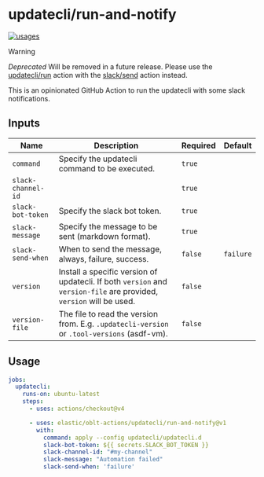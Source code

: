 # <!--name-->updatecli/run-and-notify<!--/name-->

[![usages](https://img.shields.io/badge/usages-white?logo=githubactions&logoColor=blue)](https://github.com/search?q=elastic%2Foblt-actions%2Fupdatecli%2Frun-and-notify+%28path%3A.github%2Fworkflows+OR+path%3A**%2Faction.yml+OR+path%3A**%2Faction.yaml%29&type=code)

> [!WARNING]
> *Deprecated* Will be removed in a future release.
> Please use the [updatecli/run](../run/README.md) action with the [slack/send](../../slack/send/README.md) action instead.

<!--description-->
This is an opinionated GitHub Action to run the updatecli with some slack
notifications.
<!--/description-->

## Inputs
<!--inputs-->
| Name               | Description                                                                                                         | Required | Default   |
|--------------------|---------------------------------------------------------------------------------------------------------------------|----------|-----------|
| `command`          | Specify the updatecli command to be executed.                                                                       | `true`   | ` `       |
| `slack-channel-id` |                                                                                                                     | `true`   | ` `       |
| `slack-bot-token`  | Specify the slack bot token.                                                                                        | `true`   | ` `       |
| `slack-message`    | Specify the message to be sent (markdown format).                                                                   | `true`   | ` `       |
| `slack-send-when`  | When to send the message, always, failure, success.                                                                 | `false`  | `failure` |
| `version`          | Install a specific version of updatecli. If both `version` and `version-file` are provided, `version` will be used. | `false`  | ` `       |
| `version-file`     | The file to read the version from. E.g. `.updatecli-version` or `.tool-versions` (asdf-vm).                         | `false`  | ` `       |
<!--/inputs-->

## Usage
<!--usage action="elastic/oblt-actions/**" version="env:VERSION"-->
```yaml
jobs:
  updatecli:
    runs-on: ubuntu-latest
    steps:
      - uses: actions/checkout@v4

      - uses: elastic/oblt-actions/updatecli/run-and-notify@v1
        with:
          command: apply --config updatecli/updatecli.d
          slack-bot-token: ${{ secrets.SLACK_BOT_TOKEN }}
          slack-channel-id: "#my-channel"
          slack-message: "Automation failed"
          slack-send-when: 'failure'
```
<!--/usage-->
